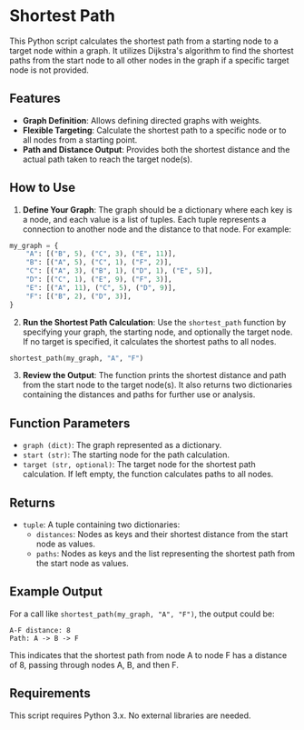 # Shortest Path

This Python script calculates the shortest path from a starting node to a target node within a graph. It utilizes Dijkstra's algorithm to find the shortest paths from the start node to all other nodes in the graph if a specific target node is not provided.

## Features

- **Graph Definition**: Allows defining directed graphs with weights.
- **Flexible Targeting**: Calculate the shortest path to a specific node or to all nodes from a starting point.
- **Path and Distance Output**: Provides both the shortest distance and the actual path taken to reach the target node(s).

## How to Use

1. **Define Your Graph**: The graph should be a dictionary where each key is a node, and each value is a list of tuples. Each tuple represents a connection to another node and the distance to that node. For example:

```python
my_graph = {
    "A": [("B", 5), ("C", 3), ("E", 11)],
    "B": [("A", 5), ("C", 1), ("F", 2)],
    "C": [("A", 3), ("B", 1), ("D", 1), ("E", 5)],
    "D": [("C", 1), ("E", 9), ("F", 3)],
    "E": [("A", 11), ("C", 5), ("D", 9)],
    "F": [("B", 2), ("D", 3)],
}
```

2. **Run the Shortest Path Calculation**: Use the `shortest_path` function by specifying your graph, the starting node, and optionally the target node. If no target is specified, it calculates the shortest paths to all nodes.

```python
shortest_path(my_graph, "A", "F")
```

3. **Review the Output**: The function prints the shortest distance and path from the start node to the target node(s). It also returns two dictionaries containing the distances and paths for further use or analysis.

## Function Parameters

- `graph (dict)`: The graph represented as a dictionary.
- `start (str)`: The starting node for the path calculation.
- `target (str, optional)`: The target node for the shortest path calculation. If left empty, the function calculates paths to all nodes.

## Returns

- `tuple`: A tuple containing two dictionaries:
  - `distances`: Nodes as keys and their shortest distance from the start node as values.
  - `paths`: Nodes as keys and the list representing the shortest path from the start node as values.

## Example Output

For a call like `shortest_path(my_graph, "A", "F")`, the output could be:

```
A-F distance: 8
Path: A -> B -> F
```

This indicates that the shortest path from node A to node F has a distance of 8, passing through nodes A, B, and then F.

## Requirements

This script requires Python 3.x. No external libraries are needed.